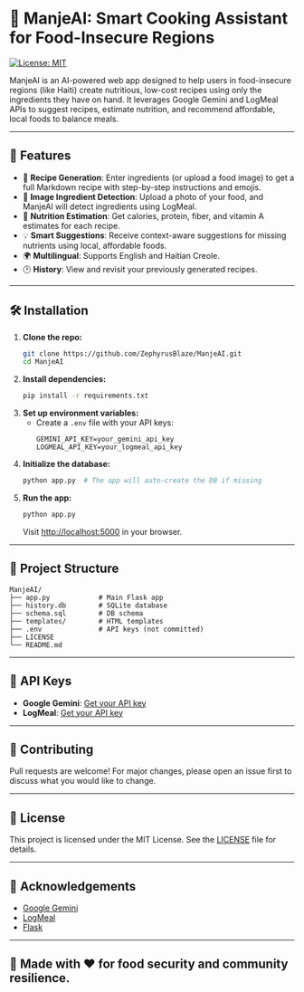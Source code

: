 # 🍲 ManjeAI: Smart Cooking Assistant for Food-Insecure Regions

[![License: MIT](https://img.shields.io/badge/License-MIT-yellow.svg)](LICENSE)

ManjeAI is an AI-powered web app designed to help users in food-insecure regions (like Haiti) create nutritious, low-cost recipes using only the ingredients they have on hand. It leverages Google Gemini and LogMeal APIs to suggest recipes, estimate nutrition, and recommend affordable, local foods to balance meals.

---

## 🚀 Features

- 📝 **Recipe Generation**: Enter ingredients (or upload a food image) to get a full Markdown recipe with step-by-step instructions and emojis.
- 📸 **Image Ingredient Detection**: Upload a photo of your food, and ManjeAI will detect ingredients using LogMeal.
- 🥗 **Nutrition Estimation**: Get calories, protein, fiber, and vitamin A estimates for each recipe.
- 💡 **Smart Suggestions**: Receive context-aware suggestions for missing nutrients using local, affordable foods.
- 🌍 **Multilingual**: Supports English and Haitian Creole.
- 🕑 **History**: View and revisit your previously generated recipes.

---

## 🛠️ Installation

1. **Clone the repo:**
   ```bash
   git clone https://github.com/ZephyrusBlaze/ManjeAI.git
   cd ManjeAI
   ```
2. **Install dependencies:**
   ```bash
   pip install -r requirements.txt
   ```
3. **Set up environment variables:**
   - Create a `.env` file with your API keys:
     ```env
     GEMINI_API_KEY=your_gemini_api_key
     LOGMEAL_API_KEY=your_logmeal_api_key
     ```
4. **Initialize the database:**
   ```bash
   python app.py  # The app will auto-create the DB if missing
   ```
5. **Run the app:**
   ```bash
   python app.py
   ```
   Visit [http://localhost:5000](http://localhost:5000) in your browser.

---

## 📂 Project Structure

```
ManjeAI/
├── app.py            # Main Flask app
├── history.db        # SQLite database
├── schema.sql        # DB schema
├── templates/        # HTML templates
├── .env              # API keys (not committed)
├── LICENSE
└── README.md
```

---

## 🔑 API Keys
- **Google Gemini**: [Get your API key](https://ai.google.dev/)
- **LogMeal**: [Get your API key](https://logmeal.es/)

---

## 🤝 Contributing

Pull requests are welcome! For major changes, please open an issue first to discuss what you would like to change.

---

## 📄 License

This project is licensed under the MIT License. See the [LICENSE](LICENSE) file for details.

---

## 🙏 Acknowledgements
- [Google Gemini](https://ai.google.dev/)
- [LogMeal](https://logmeal.com/)
- [Flask](https://flask.palletsprojects.com/)

---

## 🌱 Made with ❤️ for food security and community resilience.